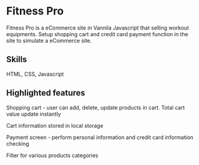 # Fitness Pro

Fitness Pro is a eCommerce site in Vannila Javascript that selling workout equipments. Setup shopping cart and credit card payment function in the site to simulate a eCommerce site.


## Skills
HTML, CSS, Javascript
## Highlighted features
Shopping cart - user can add, delete, update products in cart. Total cart value update instantly

Cart information stored in local storage

Payment screen - perform personal information and credit card information checking

Filter for various products categories
